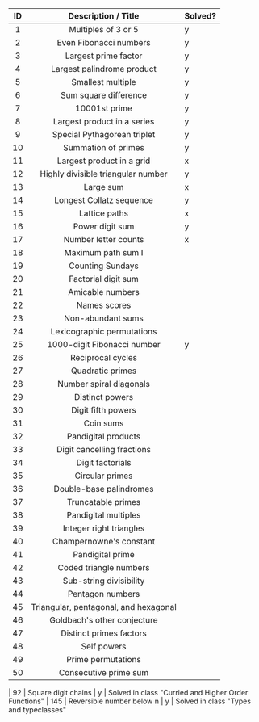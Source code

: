 | ID  |          Description / Title          | Solved? |
|:---:|:-------------------------------------:|---------|
| 1   | Multiples of 3 or 5                   |   y     |
| 2   | Even Fibonacci numbers                |   y     |
| 3   | Largest prime factor                  |   y     |
| 4   | Largest palindrome product            |   y     |
| 5   | Smallest multiple                     |   y     | Solved in class "Types and typeclasses"
| 6   | Sum square difference                 |   y     | Solved in class and in review.hs file
| 7   | 10001st prime                         |   y     |
| 8   | Largest product in a series           |   y     | 
| 9   | Special Pythagorean triplet           |   y     |
| 10  | Summation of primes                   |   y     |
| 11  | Largest product in a grid             |   x     | How can I recrete a grid in haskell?
| 12  | Highly divisible triangular number    |   y     | Solved in class "Curried and Higher Order Functions"
| 13  | Large sum                             |   x     | Another grid. No idea
| 14  | Longest Collatz sequence              |   y     | Solved in class "Curried and Higher Order Functions"
| 15  | Lattice paths                         |   x     |
| 16  | Power digit sum                       |   y     |
| 17  | Number letter counts                  |   x     |
| 18  | Maximum path sum I                    |         |
| 19  | Counting Sundays                      |         |
| 20  | Factorial digit sum                   |         |
| 21  | Amicable numbers                      |         |
| 22  | Names scores                          |         |
| 23  | Non-abundant sums                     |         |
| 24  | Lexicographic permutations            |         |
| 25  | 1000-digit Fibonacci number           |    y    |
| 26  | Reciprocal cycles                     |         |
| 27  | Quadratic primes                      |         |
| 28  | Number spiral diagonals               |         |
| 29  | Distinct powers                       |         |
| 30  | Digit fifth powers                    |         |
| 31  | Coin sums                             |         |
| 32  | Pandigital products                   |         |
| 33  | Digit cancelling fractions            |         |
| 34  | Digit factorials                      |         |
| 35  | Circular primes                       |         |
| 36  | Double-base palindromes               |         |
| 37  | Truncatable primes                    |         |
| 38  | Pandigital multiples                  |         |
| 39  | Integer right triangles               |         |
| 40  | Champernowne's constant               |         |
| 41  | Pandigital prime                      |         |
| 42  | Coded triangle numbers                |         |
| 43  | Sub-string divisibility               |         |
| 44  | Pentagon numbers                      |         |
| 45  | Triangular, pentagonal, and hexagonal |         |
| 46  | Goldbach's other conjecture           |         |
| 47  | Distinct primes factors               |         |
| 48  | Self powers                           |         |
| 49  | Prime permutations                    |         |
| 50  | Consecutive prime sum                 |         |

| 92  | Square digit chains                   |    y    | Solved in class "Curried and Higher Order Functions"
| 145 | Reversible number below n             |    y    | Solved in class "Types and typeclasses"